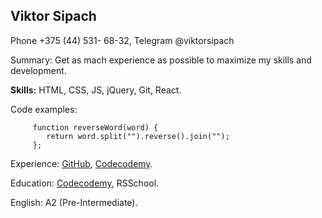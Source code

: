 
 ## Viktor Sipach

 Phone +375 (44) 531- 68-32, Telegram @viktorsipach

 Summary:  Get as mach experience as possible to maximize my skills and development.

**Skills:** HTML, CSS, JS, jQuery, Git, React.  


   Code examples:

         function reverseWord(word) {
            return word.split("").reverse().join("");
         };
        
 Experience: [GitHub](http://github.com/viktorsipach/my_projects), [Codecodemy](http://codecodemy.com/5009358313).

 Education: [Codecodemy](http://codecodemy.com/5009358313), RSSchool.

 English: A2 (Pre-Intermediate).

 